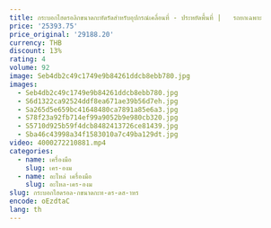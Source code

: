 ```yaml
---
title: กระบอกไฮดรอลิกขนาดกะทัดรัดสําหรับอุปกรณ์เคลื่อนที่ - ประหยัดพื้นที่ |   รถยกเฉพาะ
price: '25393.75'
price_original: '29188.20'
currency: THB
discount: 13%
rating: 4
volume: 92
image: Seb4db2c49c1749e9b84261ddcb8ebb780.jpg
images:
  - Seb4db2c49c1749e9b84261ddcb8ebb780.jpg
  - S6d1322ca92524ddf8ea671ae39b56d7eh.jpg
  - Sa265d5e659bc41648480ca7891a85e6a3.jpg
  - S78f23a92fb714ef99a9052b9e980cb320.jpg
  - S5710d925b59f4dcb8482413726ce81439.jpg
  - Sba46c43998a34f1583010a7c49ba129dt.jpg
video: 4000272210881.mp4
categories:
  - name: เครื่องมือ
    slug: เคร-องม
  - name: อะไหล่ เครื่องมือ
    slug: อะไหล-เคร-องม
slug: กระบอกไฮดรอล-กขนาดกะท-ดร-ดส-าหร
encode: oEzdtaC
lang: th
---
```

  